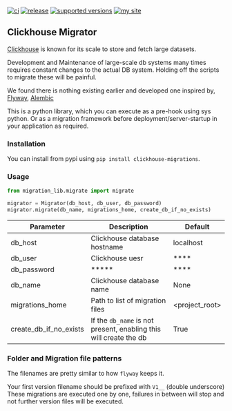 [![ci](https://github.com/zifter/clickhouse-migrations/actions/workflows/ci.yaml/badge.svg)](https://github.com/zifter/clickhouse-migrations/actions/workflows/ci.yaml)
[![release](https://img.shields.io/github/release/zifter/clickhouse-migrations.svg)](https://github.com/zifter/clickhouse-migrations/releases)
[![supported versions](https://img.shields.io/pypi/pyversions/clickhouse-migrations.svg)](https://pypi.org/project/clickhouse-migrations/)
[![my site](https://img.shields.io/badge/site-my%20blog-yellow.svg)](https://zifter.github.io/)

## Clickhouse Migrator

[Clickhouse](https://clickhouse.tech/) is known for its scale to store and fetch large datasets.

Development and Maintenance of large-scale db systems many times requires constant changes to the actual DB system.
Holding off the scripts to migrate these will be painful.

We found there is nothing existing earlier and developed one inspired by, [Flyway](https://flywaydb.org/), [Alembic](https://alembic.sqlalchemy.org/en/latest/)

This is a python library, which you can execute as a pre-hook using sys python.
Or as a migration framework before deployment/server-startup in your application as required.

### Installation

You can install from pypi using `pip install clickhouse-migrations`.

### Usage

```python
from migration_lib.migrate import migrate

migrator = Migrator(db_host, db_user, db_password)
migrator.migrate(db_name, migrations_home, create_db_if_no_exists)
```

Parameter | Description | Default
-------|-------------|---------
db_host | Clickhouse database hostname | localhost
db_user | Clickhouse uesr | ****
db_password | ***** | ****
db_name| Clickhouse database name | None
migrations_home | Path to list of migration files | <project_root>
create_db_if_no_exists | If the `db_name` is not present, enabling this will create the db | True

### Folder and Migration file patterns

The filenames are pretty similar to how `flyway` keeps it.

Your first version filename should be prefixed with `V1__` (double underscore)
These migrations are executed one by one, failures in between will stop and not further version files will be executed.
